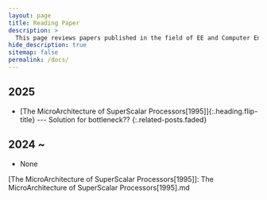 ```yaml
---
layout: page
title: Reading Paper
description: >
  This page reviews papers published in the field of EE and Computer Engineering.
hide_description: true
sitemap: false
permalink: /docs/
---
```


<!-- Here you should be able to find everything you need to know to accomplish the most common tasks when blogging with Hydejack.

While this manual tries to be beginner-friendly, as a user of Jekyll it is assumed that you are comfortable running shell commands and editing text files.
{:.note} -->


## 2025
* [The MicroArchitecture of SuperScalar Processors[1995]]{:.heading.flip-title} --- Solution for bottleneck??
{:.related-posts.faded}

## 2024 ~ 
* None

[The MicroArchitecture of SuperScalar Processors[1995]]: The MicroArchitecture of SuperScalar Processors[1995].md


